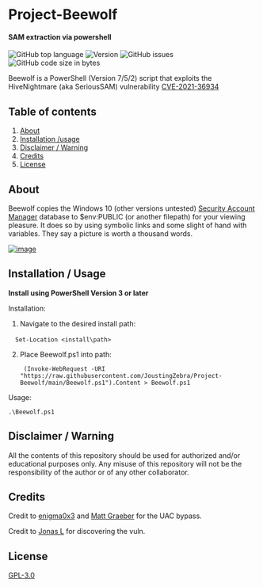 # Project-Beewolf
#### SAM extraction via powershell
![GitHub top language](https://img.shields.io/github/languages/top/Operational-Sciences-Group/Project-birddog?label=PowerShell&logo=powershell&style=plastic)
![Version](https://img.shields.io/badge/Version-1.0-sucess?style=plastic)
![GitHub issues](https://img.shields.io/github/issues/Operational-Sciences-Group/Prussian-Red?logo=Github&style=plastic)
![GitHub code size in bytes](https://img.shields.io/github/languages/code-size/Operational-Sciences-Group/Project-Birddog?style=plastic)


Beewolf is a PowerShell (Version 7/5/2) script that exploits the HiveNightmare (aka SeriousSAM) vulnerability [CVE-2021-36934](https://msrc.microsoft.com/update-guide/en-US/vulnerability/CVE-2021-36934)

## Table of contents

1. [About](https://github.com/Operational-Sciences-Group/Project-Beewolf#about)
2. [Installation /usage](https://github.com/Operational-Sciences-Group/Project-Beewolf#installation--usage)
3. [Disclaimer / Warning](https://github.com/Operational-Sciences-Group/Project-Beewolf#disclaimer--warning)
4. [Credits](https://github.com/Operational-Sciences-Group/Project-Beewolf#credits)
5. [License](https://github.com/Operational-Sciences-Group/Project-Beewolf#license)

## About

Beewolf copies the Windows 10 (other versions untested) [Security Account Manager](https://docs.microsoft.com/en-us/previous-versions/windows/it-pro/windows-server-2003/cc756748(v=ws.10)?redirectedfrom=MSDN) database to $env:PUBLIC (or another filepath) for your viewing pleasure. It does so by using symbolic links and some slight of hand with variables. They say a picture is worth a thousand words.

<a href="https://ibb.co/rGZCdZH"><img src="https://i.ibb.co/4Zj61jp/image.jpg" alt="image" border="0"></a>

## Installation / Usage

**Install using PowerShell Version 3 or later**

Installation:

1. Navigate to the desired install path:

&emsp;```Set-Location <install\path>```

2. Place Beewolf.ps1 into path:

        (Invoke-WebRequest -URI "https://raw.githubusercontent.com/JoustingZebra/Project-Beewolf/main/Beewolf.ps1").Content > Beewolf.ps1

Usage:

```.\Beewolf.ps1```

## Disclaimer / Warning
All the contents of this repository should be used for authorized and/or educational purposes only. Any misuse of this repository will not be the responsibility of the author or of any other collaborator.

## Credits

Credit to [enigma0x3](https://web.archive.org/web/20210924173309/https://enigma0x3.net/2016/07/22/bypassing-uac-on-windows-10-using-disk-cleanup/) and [Matt Graeber](https://twitter.com/mattifestation) for the UAC bypass.

Credit to [Jonas L](https://web.archive.org/web/20210822093858/https://twitter.com/jonasLyk/status/1417205166172950531) for discovering the vuln.
## License
[GPL-3.0](https://github.com/Operational-Sciences-Group/Project-Beewolf/blob/main/LICENSE)
